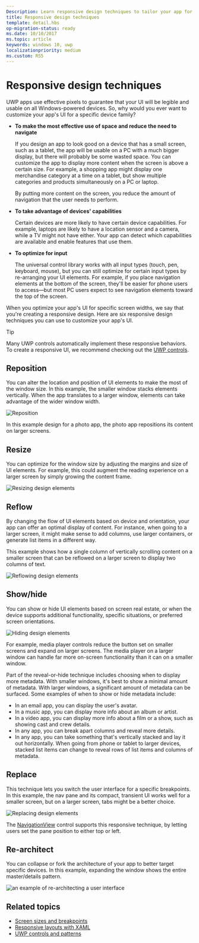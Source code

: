 ```yaml
---
Description: Learn responsive design techniques to tailor your app for specific devices
title: Responsive design techniques
template: detail.hbs
op-migration-status: ready
ms.date: 10/10/2017
ms.topic: article
keywords: windows 10, uwp
localizationpriority: medium
ms.custom: RS5
---
```

# Responsive design techniques

UWP apps use effective pixels to guarantee that your UI will be legible and usable on all Windows-powered devices. So, why would you ever want to customize your app's UI for a specific device family?

- **To make the most effective use of space and reduce the need to navigate**

    If you design an app to look good on a device that has a small screen, such as a tablet, the app will be usable on a PC with a much bigger display, but there will probably be some wasted space. You can customize the app to display more content when the screen is above a certain size. For example, a shopping app might display one merchandise category at a time on a tablet, but show multiple categories and products simultaneously on a PC or laptop.

    By putting more content on the screen, you reduce the amount of navigation that the user needs to perform.

- **To take advantage of devices' capabilities**

    Certain devices are more likely to have certain device capabilities. For example, laptops are likely to have a location sensor and a camera, while a TV might not have either. Your app can detect which capabilities are available and enable features that use them.

- **To optimize for input**

    The universal control library works with all input types (touch, pen, keyboard, mouse), but you can still optimize for certain input types by re-arranging your UI elements. For example, if you place navigation elements at the bottom of the screen, they'll be easier for phone users to access—but most PC users expect to see navigation elements toward the top of the screen.

When you optimize your app's UI for specific screen widths, we say that you're creating a responsive design. Here are six responsive design techniques you can use to customize your app's UI.

>[!TIP]
> Many UWP controls automatically implement these responsive behaviors. To create a responsive UI, we recommend checking out the [UWP controls](../controls-and-patterns/index.md).

## Reposition

You can alter the location and position of UI elements to make the most of the window size. In this example, the smaller window stacks elements vertically. When the app translates to a larger window, elements can take advantage of the wider window width.

![Reposition](images/rsp-design/rspd-reposition2.gif)

In this example design for a photo app, the photo app repositions its content on larger screens.

## Resize

You can optimize for the window size by adjusting the margins and size of UI elements. For example, this could augment the reading experience on a larger screen by simply growing the content frame.

![Resizing design elements](images/rsp-design/rspd-resize2.gif)

## Reflow

By changing the flow of UI elements based on device and orientation, your app can offer an optimal display of content. For instance, when going to a larger screen, it might make sense to add columns, use larger containers, or generate list items in a different way.

This example shows how a single column of vertically scrolling content on a smaller screen that can be reflowed on a larger screen to display two columns of text.

![Reflowing design elements](images/rsp-design/rspd_reflow.gif)

## Show/hide

You can show or hide UI elements based on screen real estate, or when the device supports additional functionality, specific situations, or preferred screen orientations.

![Hiding design elements](images/rsp-design/rspd-revealhide.gif)

For example, media player controls reduce the button set on smaller screens and expand on larger screens. The media player on a larger window can handle far more on-screen functionality than it can on a smaller window.

Part of the reveal-or-hide technique includes choosing when to display more metadata. With smaller windows, it's best to show a minimal amount of metadata. With larger windows, a significant amount of metadata can be surfaced. Some examples of when to show or hide metadata include:

- In an email app, you can display the user's avatar.
- In a music app, you can display more info about an album or artist.
- In a video app, you can display more info about a film or a show, such as showing cast and crew details.
- In any app, you can break apart columns and reveal more details.
- In any app, you can take something that's vertically stacked and lay it out horizontally. When going from phone or tablet to larger devices, stacked list items can change to reveal rows of list items and columns of metadata.

## Replace

This technique lets you switch the user interface for a specific breakpoints. In this example, the nav pane and its compact, transient UI works well for a smaller screen, but on a larger screen, tabs might be a better choice.

![Replacing design elements](images/rsp-design/rspd-replace.gif)

The [NavigationView](../controls-and-patterns/navigationview.md) control supports this responsive technique, by letting users set the pane position to either top or left.

## Re-architect

You can collapse or fork the architecture of your app to better target specific devices. In this example, expanding the window shows the entire master/details pattern.

![an example of re-architecting a user interface](images/rsp-design/rspd-rearchitect.gif)

## Related topics

- [Screen sizes and breakpoints](screen-sizes-and-breakpoints-for-responsive-design.md)
- [Responsive layouts with XAML](layouts-with-xaml.md)
- [UWP controls and patterns](../controls-and-patterns/index.md)
